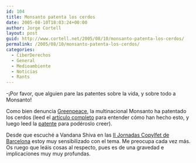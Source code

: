```yaml
---
id: 104
title: Monsanto patenta los cerdos
date: 2005-08-10T18:03:24+00:00
author: Jorge Cortell
layout: post
guid: http://www.cortell.net/2005/08/10/monsanto-patenta-los-cerdos/
permalink: /2005/08/10/monsanto-patenta-los-cerdos/
categories:
  - CiberDerechos
  - General
  - Medioambiente
  - Noticias
  - Rants
---
```

-¡Por favor, que alguien pare las patentes sobre la vida, y sobre todo a Monsanto!

Como bien denuncia [Greenpeace](http://www.greenpeace.org), la multinacional Monsanto ha patentado los cerdos (leed el [artí­culo completo](http://www.greenpeace.org/international/news/monsanto-pig-patent-111) para entender cómo han hecho esto, y luego leed la [patente](http://www.wipo.int/cgi-pct/guest/ifetch5?ENG+PCT-ALL.vdb+14+1147879-SCORE+256+4+90506+BASICHTML-ENG+2+2+1+25+SEP-0/HITNUM,B,,SCORE+2005017204) para podéroslo creer).

Desde que escuché a Vandana Shiva en las [II Jornadas Copylfet de Barcelona](http://www.unia.es/arteypensamiento/ezine/ezine04/main.html) estoy muy sensibilizado con el tema. Me preocupa cada vez más. Os ruego que leáis cosas al respecto, pues es de una gravedad e implicaciones muy muy profundas.